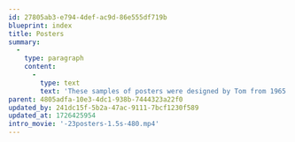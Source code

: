 ```yaml
---
id: 27805ab3-e794-4def-ac9d-86e555df719b
blueprint: index
title: Posters
summary:
  -
    type: paragraph
    content:
      -
        type: text
        text: 'These samples of posters were designed by Tom from 1965 through 2020.'
parent: 4805adfa-10e3-4dc1-938b-7444323a22f0
updated_by: 241dc15f-5b2a-47ac-9111-7bcf1230f589
updated_at: 1726425954
intro_movie: '-23posters-1.5s-480.mp4'
---
```

